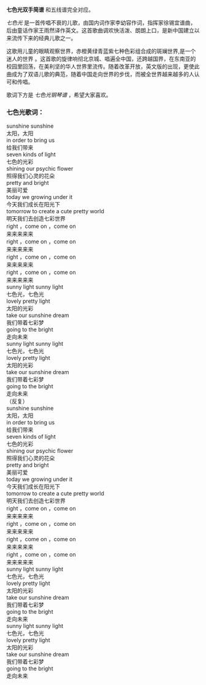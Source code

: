

**七色光双手简谱** 和五线谱完全对应。

_七色光_
是一首传唱不衰的儿歌，由国内词作家李幼容作词，指挥家徐锡宜谱曲，后由童话作家王雨然译作英文。这首歌曲调欢快活泼、朗朗上口，是新中国建立以来流传下来的经典儿歌之一。

这歌用儿童的眼睛观察世界，赤橙黄绿青蓝紫七种色彩组合成的斑斓世界,是一个迷人的世界
。这首歌的旋律响彻北京城、唱遍全中国，还跨越国界，在东南亚的校园里回荡，在美利坚的华人世界里流传。随着改革开放，英文版的出现，更使此曲成为了双语儿歌的典范，随着中国走向世界的步伐，而被全世界越来越多的人认可和传唱。

歌词下方是 _七色光钢琴谱_ ，希望大家喜欢。

### 七色光歌词：

sunshine sunshine  
太阳，太阳  
in order to bring us  
给我们带来  
seven kinds of light  
七色的光彩  
shining our psychic flower  
照得我们心灵的花朵  
pretty and bright  
美丽可爱  
today we growing under it  
今天我们成长在阳光下  
tomorrow to create a cute pretty world  
明天我们去创造七彩世界  
right ，come on ，come on  
来来来来来  
right ，come on ，come on  
来来来来来  
right ，come on ，come on  
来来来来来  
right ，come on ，come on  
来来来来来  
sunny light sunny light  
七色光，七色光  
lovely pretty light  
太阳的光彩  
take our sunshine dream  
我们带着七彩梦  
going to the bright  
走向未来  
sunny light sunny light  
七色光，七色光  
lovely pretty light  
太阳的光彩  
take our sunshine dream  
我们带着七彩梦  
going to the bright  
走向未来  
（反复）  
sunshine sunshine  
太阳，太阳  
in order to bring us  
给我们带来  
seven kinds of light  
七色的光彩  
shining our psychic flower  
照得我们心灵的花朵  
pretty and bright  
美丽可爱  
today we growing under it  
今天我们成长在阳光下  
tomorrow to create a cute pretty world  
明天我们去创造七彩世界  
right ，come on ，come on  
来来来来来  
right ，come on ，come on  
来来来来来  
right ，come on ，come on  
来来来来来  
right ，come on ，come on  
来来来来来  
sunny light sunny light  
七色光，七色光  
lovely pretty light  
太阳的光彩  
take our sunshine dream  
我们带着七彩梦  
going to the bright  
走向未来  
sunny light sunny light  
七色光，七色光  
lovely pretty light  
太阳的光彩  
take our sunshine dream  
我们带着七彩梦  
going to the bright  
走向未来

